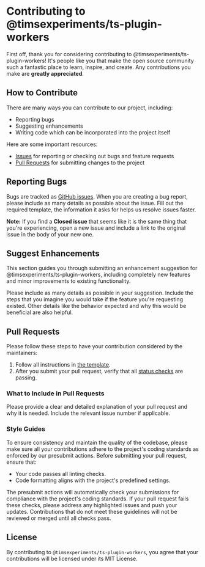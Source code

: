 # Contributing to @timsexperiments/ts-plugin-workers

First off, thank you for considering contributing to @timsexperiments/ts-plugin-workers! It's people like you that make the open source community such a fantastic place to learn, inspire, and create. Any contributions you make are **greatly appreciated**.

## How to Contribute

There are many ways you can contribute to our project, including:

- Reporting bugs
- Suggesting enhancements
- Writing code which can be incorporated into the project itself

Here are some important resources:

- [Issues](https://github.com/timsexperiments/ts-plugin-workers/issues) for reporting or checking out bugs and feature requests
- [Pull Requests](https://github.com/timsexperiments/ts-plugin-workers/pulls) for submitting changes to the project

## Reporting Bugs

Bugs are tracked as [GitHub issues](https://github.com/timsexperiments/ts-plugin-workers/issues). When you are creating a bug report, please include as many details as possible about the issue. Fill out the required template, the information it asks for helps us resolve issues faster.

**Note:** If you find a **Closed issue** that seems like it is the same thing that you're experiencing, open a new issue and include a link to the original issue in the body of your new one.

## Suggest Enhancements

This section guides you through submitting an enhancement suggestion for @timsexperiments/ts-plugin-workers, including completely new features and minor improvements to existing functionality.

Please include as many details as possible in your suggestion. Include the steps that you imagine you would take if the feature you're requesting existed. Other details like the behavior expected and why this would be beneficial are also helpful.

## Pull Requests

Please follow these steps to have your contribution considered by the maintainers:

1. Follow all instructions in [the template](.github/PULL_REQUEST_TEMPLATE.md).
2. After you submit your pull request, verify that all [status checks](https://help.github.com/articles/about-status-checks/) are passing.

### What to Include in Pull Requests

Please provide a clear and detailed explanation of your pull request and why it is needed. Include the relevant issue number if applicable.

### Style Guides

To ensure consistency and maintain the quality of the codebase, please make sure all your contributions adhere to the project's coding standards as enforced by our presubmit actions. Before submitting your pull request, ensure that:

- Your code passes all linting checks.
- Code formatting aligns with the project's predefined settings.

The presubmit actions will automatically check your submissions for compliance with the project's coding standards. If your pull request fails these checks, please address any highlighted issues and push your updates. Contributions that do not meet these guidelines will not be reviewed or merged until all checks pass.

## License

By contributing to `@timsexperiments/ts-plugin-workers`, you agree that your contributions will be licensed under its MIT License.
